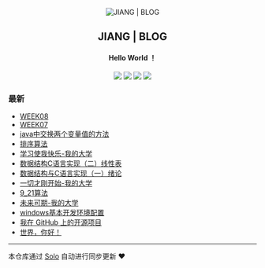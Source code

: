 <p align="center"><img alt="JIANG | BLOG" src="https://static.b3log.org/images/brand/solo-32.png"></p><h2 align="center">
JIANG | BLOG
</h2>

<h4 align="center">Hello World ！</h4>
<p align="center"><a title="JIANG | BLOG" target="_blank" href="https://github.com/940140976/solo-blog"><img src="https://img.shields.io/github/last-commit/940140976/solo-blog.svg?style=flat-square&color=FF9900"></a>
<a title="GitHub repo size in bytes" target="_blank" href="https://github.com/940140976/solo-blog"><img src="https://img.shields.io/github/repo-size/940140976/solo-blog.svg?style=flat-square"></a>
<a title="Solo Version" target="_blank" href="https://github.com/b3log/solo/releases"><img src="https://img.shields.io/badge/solo-3.6.5-f1e05a.svg?style=flat-square&color=blueviolet"></a>
<a title="Hits" target="_blank" href="https://github.com/b3log/hits"><img src="https://hits.b3log.org/940140976/solo-blog.svg"></a></p>

### 最新

* [WEEK08](http://www.jiangjingyao.top/articles/2019/10/27/1572161816218.html)
* [WEEK07](http://www.jiangjingyao.top/articles/2019/10/21/1571625955463.html)
* [java中交换两个变量值的方法](http://www.jiangjingyao.top/articles/2019/10/17/1571316898484.html)
* [排序算法](http://www.jiangjingyao.top/articles/2019/10/17/1571314098105.html)
* [学习使我快乐-我的大学](http://www.jiangjingyao.top/articles/2019/10/07/1570435394143.html)
* [数据结构C语言实现（二）线性表](http://www.jiangjingyao.top/articles/2019/10/07/1570412140078.html)
* [数据结构与C语言实现（一）绪论](http://www.jiangjingyao.top/articles/2019/10/05/1570247473425.html)
* [一切才刚开始-我的大学](http://www.jiangjingyao.top/articles/2019/09/30/1569854479854.html)
* [9_21算法](http://www.jiangjingyao.top/articles/2019/09/28/1569661418340.html)
* [未来可期-我的大学](http://www.jiangjingyao.top/articles/2019/09/27/1569592237790.html)
* [windows基本开发环境配置](http://www.jiangjingyao.top/articles/2019/09/27/1569572760512.html)
* [我在 GitHub 上的开源项目](http://www.jiangjingyao.top/my-github-repos)
* [世界，你好！](http://www.jiangjingyao.top/hello-solo)



---

本仓库通过 [Solo](https://github.com/b3log/solo) 自动进行同步更新 ❤️ 
